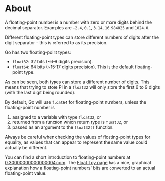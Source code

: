 # About

A floating-point number is a number with zero or more digits behind the decimal separator.
Examples are `-2.4`, `0.1`, `3.14`, `16.984025` and `1024.0`.

Different floating-point types can store different numbers of digits after the digit separator - this is referred to as its precision.

Go has two floating-point types:

- `float32`: 32 bits (~6-9 digits precision).
- `float64`: 64 bits (~15-17 digits precision).
  This is the default floating-point type.

As can be seen, both types can store a different number of digits. This means that trying to store PI in a `float32` will only store the first 6 to 9 digits (with the last digit being rounded).

By default, Go will use `float64` for floating-point numbers, unless the floating-point number is:

1. assigned to a variable with type `float32`, or
2. returned from a function which return type is `float32`, or
3. passed as an argument to the `float32()` function.

Always be careful when checking the values of floating-point types for equality, as values that can appear to represent the same value could actually be different.

You can find a short introduction to floating-point numbers at [0.30000000000000004.com][0.30000000000000004.com]. The [Float Toy page][evanw.github.io-float-toy] has a nice, graphical explanation how a floating-point numbers' bits are converted to an actual floating-point value.

[0.30000000000000004.com]: https://0.30000000000000004.com/
[evanw.github.io-float-toy]: https://evanw.github.io/float-toy/
